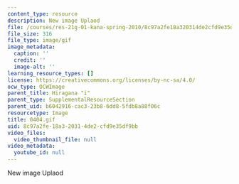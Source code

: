```yaml
---
content_type: resource
description: New image Uplaod
file: /courses/res-21g-01-kana-spring-2010/8c97a2fe18a320314de2cfd9e35df9bb_0404.gif
file_size: 316
file_type: image/gif
image_metadata:
  caption: ''
  credit: ''
  image-alt: ''
learning_resource_types: []
license: https://creativecommons.org/licenses/by-nc-sa/4.0/
ocw_type: OCWImage
parent_title: Hiragana "i"
parent_type: SupplementalResourceSection
parent_uid: b6042916-cac3-23b8-6dd8-5fdb8a88f06c
resourcetype: Image
title: 0404.gif
uid: 8c97a2fe-18a3-2031-4de2-cfd9e35df9bb
video_files:
  video_thumbnail_file: null
video_metadata:
  youtube_id: null
---
```

New image Uplaod